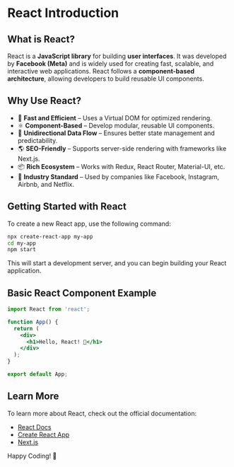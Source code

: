 # React Introduction

## What is React?
React is a **JavaScript library** for building **user interfaces**. It was developed by **Facebook (Meta)** and is widely used for creating fast, scalable, and interactive web applications. React follows a **component-based architecture**, allowing developers to build reusable UI components.

## Why Use React?

- 🚀 **Fast and Efficient** – Uses a Virtual DOM for optimized rendering.
- ⚛️ **Component-Based** – Develop modular, reusable UI components.
- 🔄 **Unidirectional Data Flow** – Ensures better state management and predictability.
- 🌎 **SEO-Friendly** – Supports server-side rendering with frameworks like Next.js.
- 📦 **Rich Ecosystem** – Works with Redux, React Router, Material-UI, etc.
- 💼 **Industry Standard** – Used by companies like Facebook, Instagram, Airbnb, and Netflix.

## Getting Started with React

To create a new React app, use the following command:

```sh
npx create-react-app my-app
cd my-app
npm start
```

This will start a development server, and you can begin building your React application.

## Basic React Component Example

```jsx
import React from 'react';

function App() {
  return (
    <div>
      <h1>Hello, React! 🚀</h1>
    </div>
  );
}

export default App;
```

## Learn More

To learn more about React, check out the official documentation:
- [React Docs](https://reactjs.org/)
- [Create React App](https://create-react-app.dev/)
- [Next.js](https://nextjs.org/)

Happy Coding! 🎉

